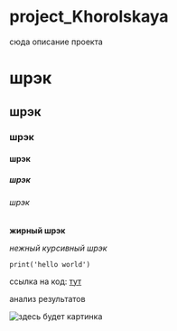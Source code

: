 # project_Khorolskaya
сюда описание проекта 
# шрэк 
## шрэк 
### шрэк 
#### шрэк
##### шрэк
###### шрэк
**жирный шрэк**

*нежный курсивный шрэк* 

```{python}
print('hello world')
```

ссылка на код: [тут](https://colab.research.google.com/drive/1QH3gUGfwz91eCgtncltz2UsvqG2r78XD#scrollTo=mpUCmwn4_v8H)

анализ результатов

![здесь будет картинка](https://avatars.mds.yandex.net/get-zen_doc/1917356/pub_5d920b85b477bf00b1087090_5d920d7d23bf4800ae3aaa95/scale_1200)

